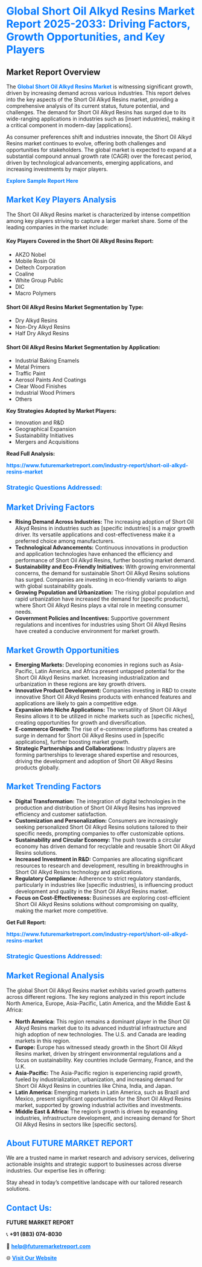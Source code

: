 <h1 style="color: #007BFF;">Global Short Oil Alkyd Resins Market Report 2025-2033: Driving Factors, Growth Opportunities, and Key Players</h1>

<section id="overview">
<h2>Market Report Overview</h2>
<p>The <a href="https://www.futuremarketreport.com/industry-report/short-oil-alkyd-resins-market" style="color: #007BFF; text-decoration: none;"><strong>Global Short Oil Alkyd Resins Market</strong></a> is witnessing significant growth, driven by increasing demand across various industries. This report delves into the key aspects of the Short Oil Alkyd Resins market, providing a comprehensive analysis of its current status, future potential, and challenges. The demand for Short Oil Alkyd Resins has surged due to its wide-ranging applications in industries such as [insert industries], making it a critical component in modern-day [applications].</p>
<p>As consumer preferences shift and industries innovate, the Short Oil Alkyd Resins market continues to evolve, offering both challenges and opportunities for stakeholders. The global market is expected to expand at a substantial compound annual growth rate (CAGR) over the forecast period, driven by technological advancements, emerging applications, and increasing investments by major players.</p>
</section>

<section id="overview">
<p><a href="https://www.futuremarketreport.com/request-sample/reportId=50510" style="color: #007BFF; text-decoration: none;"><strong>Explore Sample Report Here</strong></a></p>
</section>

<section id="key-players">
<h2 style="color: #007BFF;">Market Key Players Analysis</h2>
<p>The Short Oil Alkyd Resins market is characterized by intense competition among key players striving to capture a larger market share. Some of the leading companies in the market include:</p>
<h4>Key Players Covered in the Short Oil Alkyd Resins Report:</h4>
<ul><li>AKZO Nobel</li><li>Mobile Rosin Oil</li><li>Deltech Corporation</li><li>Coaline</li><li>White Group Public</li><li>DIC</li><li>Macro Polymers</li></ul>
<h4>Short Oil Alkyd Resins Market Segmentation by Type:</h4>
<ul><li>Dry Alkyd Resins</li><li>Non-Dry Alkyd Resins</li><li>Half Dry Alkyd Resins</li></ul>

<h4>Short Oil Alkyd Resins Market Segmentation by Application:</h4>
<ul><li>Industrial Baking Enamels</li><li>Metal Primers</li><li>Traffic Paint</li><li>Aerosol Paints And Coatings</li><li>Clear Wood Finishes</li><li>Industrial Wood Primers</li><li>Others</li></ul>
<p><strong>Key Strategies Adopted by Market Players:</strong></p>
<ul>
<li>Innovation and R&D</li>
<li>Geographical Expansion</li>
<li>Sustainability Initiatives</li>
<li>Mergers and Acquisitions</li>
</ul>
</section>

<section>
<p><strong>Read Full Analysis: </strong></p><a href="https://www.futuremarketreport.com/industry-report/short-oil-alkyd-resins-market" style="color: #007BFF; text-decoration: none;"><strong>https://www.futuremarketreport.com/industry-report/short-oil-alkyd-resins-market</strong></a>
<h3 style="color: #007BFF;">Strategic Questions Addressed:</h3>
</section>

<section id="driving-factors">
<h2 style="color: #007BFF;">Market Driving Factors</h2>
<ul>
<li><strong>Rising Demand Across Industries:</strong> The increasing adoption of Short Oil Alkyd Resins in industries such as [specific industries] is a major growth driver. Its versatile applications and cost-effectiveness make it a preferred choice among manufacturers.</li>
<li><strong>Technological Advancements:</strong> Continuous innovations in production and application technologies have enhanced the efficiency and performance of Short Oil Alkyd Resins, further boosting market demand.</li>
<li><strong>Sustainability and Eco-Friendly Initiatives:</strong> With growing environmental concerns, the demand for sustainable Short Oil Alkyd Resins solutions has surged. Companies are investing in eco-friendly variants to align with global sustainability goals.</li>
<li><strong>Growing Population and Urbanization:</strong> The rising global population and rapid urbanization have increased the demand for [specific products], where Short Oil Alkyd Resins plays a vital role in meeting consumer needs.</li>
<li><strong>Government Policies and Incentives:</strong> Supportive government regulations and incentives for industries using Short Oil Alkyd Resins have created a conducive environment for market growth.</li>
</ul>
</section>

<section id="growth-opportunities">
<h2 style="color: #007BFF;">Market Growth Opportunities</h2>
<ul>
<li><strong>Emerging Markets:</strong> Developing economies in regions such as Asia-Pacific, Latin America, and Africa present untapped potential for the Short Oil Alkyd Resins market. Increasing industrialization and urbanization in these regions are key growth drivers.</li>
<li><strong>Innovative Product Development:</strong> Companies investing in R&D to create innovative Short Oil Alkyd Resins products with enhanced features and applications are likely to gain a competitive edge.</li>
<li><strong>Expansion into Niche Applications:</strong> The versatility of Short Oil Alkyd Resins allows it to be utilized in niche markets such as [specific niches], creating opportunities for growth and diversification.</li>
<li><strong>E-commerce Growth:</strong> The rise of e-commerce platforms has created a surge in demand for Short Oil Alkyd Resins used in [specific applications], further boosting market growth.</li>
<li><strong>Strategic Partnerships and Collaborations:</strong> Industry players are forming partnerships to leverage shared expertise and resources, driving the development and adoption of Short Oil Alkyd Resins products globally.</li>
</ul>
</section>

<section id="trending-factors">
<h2 style="color: #007BFF;">Market Trending Factors</h2>
<ul>
<li><strong>Digital Transformation:</strong> The integration of digital technologies in the production and distribution of Short Oil Alkyd Resins has improved efficiency and customer satisfaction.</li>
<li><strong>Customization and Personalization:</strong> Consumers are increasingly seeking personalized Short Oil Alkyd Resins solutions tailored to their specific needs, prompting companies to offer customizable options.</li>
<li><strong>Sustainability and Circular Economy:</strong> The push towards a circular economy has driven demand for recyclable and reusable Short Oil Alkyd Resins solutions.</li>
<li><strong>Increased Investment in R&D:</strong> Companies are allocating significant resources to research and development, resulting in breakthroughs in Short Oil Alkyd Resins technology and applications.</li>
<li><strong>Regulatory Compliance:</strong> Adherence to strict regulatory standards, particularly in industries like [specific industries], is influencing product development and quality in the Short Oil Alkyd Resins market.</li>
<li><strong>Focus on Cost-Effectiveness:</strong> Businesses are exploring cost-efficient Short Oil Alkyd Resins solutions without compromising on quality, making the market more competitive.</li>
</ul>
</section>

<section>
<p><strong>Get Full Report: </strong></p><a href="https://www.futuremarketreport.com/industry-report/short-oil-alkyd-resins-market" style="color: #007BFF; text-decoration: none;"><strong>https://www.futuremarketreport.com/industry-report/short-oil-alkyd-resins-market</strong></a>
<h3 style="color: #007BFF;">Strategic Questions Addressed:</h3>
</section>


<section id="regional-analysis">
<h2 style="color: #007BFF;">Market Regional Analysis</h2>
<p>The global Short Oil Alkyd Resins market exhibits varied growth patterns across different regions. The key regions analyzed in this report include North America, Europe, Asia-Pacific, Latin America, and the Middle East & Africa:</p>
<ul>
<li><strong>North America:</strong> This region remains a dominant player in the Short Oil Alkyd Resins market due to its advanced industrial infrastructure and high adoption of new technologies. The U.S. and Canada are leading markets in this region.</li>
<li><strong>Europe:</strong> Europe has witnessed steady growth in the Short Oil Alkyd Resins market, driven by stringent environmental regulations and a focus on sustainability. Key countries include Germany, France, and the U.K.</li>
<li><strong>Asia-Pacific:</strong> The Asia-Pacific region is experiencing rapid growth, fueled by industrialization, urbanization, and increasing demand for Short Oil Alkyd Resins in countries like China, India, and Japan.</li>
<li><strong>Latin America:</strong> Emerging markets in Latin America, such as Brazil and Mexico, present significant opportunities for the Short Oil Alkyd Resins market, supported by growing industrial activities and investments.</li>
<li><strong>Middle East & Africa:</strong> The region’s growth is driven by expanding industries, infrastructure development, and increasing demand for Short Oil Alkyd Resins in sectors like [specific sectors].</li>
</ul>
</section>

<footer>
<h2 style="color: #007BFF;">About FUTURE MARKET REPORT</h2>
<p>We are a trusted name in market research and advisory services, delivering actionable insights and strategic support to businesses across diverse industries. Our expertise lies in offering:</p>

<p>Stay ahead in today’s competitive landscape with our tailored research solutions.</p>

<h2 style="color: #007BFF;">Contact Us:</h2>
<p><strong>FUTURE MARKET REPORT</strong></p>
<p>📞 <strong>+91 (883) 074-8030</strong></p>
<p>📧 <strong><a href="mailto:help@futuremarketreport.com" style="color: #007BFF;">help@futuremarketreport.com</a></strong></p>
<p>🌐 <strong><a href="https://www.futuremarketreport.com/" style="color: #007BFF;">Visit Our Website</a></strong></p>
</footer>